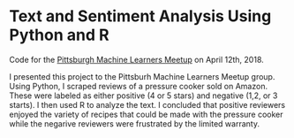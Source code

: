# Text and Sentiment Analysis Using Python and R

Code for the [Pittsburgh Machine Learners Meetup](https://www.meetup.com/Pittsburgh-Machine-Learners/events/249144503/) on April 12th, 2018.

I presented this project to the Pittsburh Machine Learners Meetup group.  Using Python, I scraped reviews of a pressure cooker sold on Amazon.  These were labeled as either positive (4 or 5 stars) and negative (1,2, or 3 starts).  I then used R to analyze the text.  I concluded that positive reviewers enjoyed the variety of recipes that could be made with the pressure cooker while the negarive reviewers were frustrated by the limited warranty.
